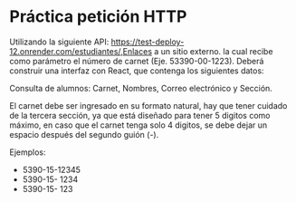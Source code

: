 # Práctica petición HTTP
Utilizando la siguiente API: https://test-deploy-12.onrender.com/estudiantes/,Enlaces a un sitio externo. la cual recibe como parámetro el número de carnet (Eje. 53390-00-1223).  Deberá construir una interfaz con React, que contenga los siguientes datos:

Consulta de alumnos: Carnet, Nombres, Correo electrónico y Sección.

El carnet debe ser ingresado en su formato natural, hay que tener cuidado de la tercera sección, ya que está diseñado para tener 5 digitos como máximo, en caso que el carnet tenga solo 4 digitos, se debe dejar un espacio después del segundo guión (-).

Ejemplos:
- 5390-15-12345
- 5390-15- 1234
- 5390-15-  123